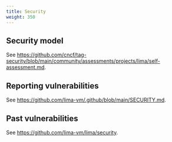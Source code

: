 ```yaml
---
title: Security
weight: 350
---
```


## Security model

See <https://github.com/cncf/tag-security/blob/main/community/assessments/projects/lima/self-assessment.md>.

## Reporting vulnerabilities

See <https://github.com/lima-vm/.github/blob/main/SECURITY.md>.

## Past vulnerabilities

See <https://github.com/lima-vm/lima/security>.
